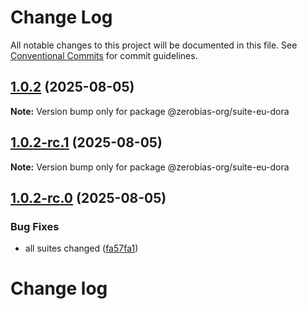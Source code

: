 # Change Log

All notable changes to this project will be documented in this file.
See [Conventional Commits](https://conventionalcommits.org) for commit guidelines.

## [1.0.2](https://github.com/zerobias-org/suite/compare/@zerobias-org/suite-eu-dora@1.0.2-rc.1...@zerobias-org/suite-eu-dora@1.0.2) (2025-08-05)

**Note:** Version bump only for package @zerobias-org/suite-eu-dora





## [1.0.2-rc.1](https://github.com/zerobias-org/suite/compare/@zerobias-org/suite-eu-dora@1.0.2-rc.0...@zerobias-org/suite-eu-dora@1.0.2-rc.1) (2025-08-05)

**Note:** Version bump only for package @zerobias-org/suite-eu-dora





## [1.0.2-rc.0](https://github.com/zerobias-org/suite/compare/@zerobias-org/suite-eu-dora@1.0.1...@zerobias-org/suite-eu-dora@1.0.2-rc.0) (2025-08-05)


### Bug Fixes

* all suites changed ([fa57fa1](https://github.com/zerobias-org/suite/commit/fa57fa1af7628003297df46b2d7740fe95bd2666))





# Change log
